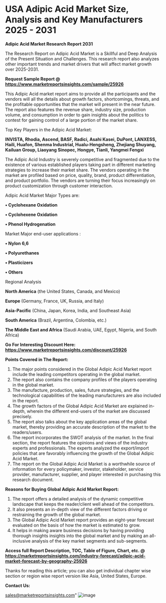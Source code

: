 # USA Adipic Acid Market Size, Analysis and Key Manufacturers 2025 - 2031

<strong>Adipic Acid Market Research Report 2031</strong>

The Research Report on Adipic Acid Market is a Skillful and Deep Analysis of the Present Situation and Challenges. This research report also analyzes other important trends and market drivers that will affect market growth over 2025-2031.

<strong>Request Sample Report @ <a href=https://www.marketreportsinsights.com/sample/25926>https://www.marketreportsinsights.com/sample/25926</a></strong>

This Adipic Acid market report aims to provide all the participants and the vendors will all the details about growth factors, shortcomings, threats, and the profitable opportunities that the market will present in the near future. The report also features the revenue share, industry size, production volume, and consumption in order to gain insights about the politics to contest for gaining control of a large portion of the market share.

Top Key Players in the Adipic Acid Market:

<strong>INVISTA, Rhodia, Ascend, BASF, Radici, Asahi Kasei, DuPont, LANXESS, Haili, Huafon, Shenma Industrial, Hualu-Hengsheng, Zhejiang Shuyang, Kailuan Group, Liaoyang Sinopec, Hongye, Tianli, Yangmei Fengxi</strong>

The Adipic Acid Industry is severely competitive and fragmented due to the existence of various established players taking part in different marketing strategies to increase their market share. The vendors operating in the market are profiled based on price, quality, brand, product differentiation, and product portfolio. The vendors are turning their focus increasingly on product customization through customer interaction.

Adipic Acid Market Major Types are:

<strong>• Cyclohexane Oxidation

• Cyclohexene Oxidation

• Phenol Hydrogenation</strong>

Market Major end-user applications :

<strong>• Nylon 6,6

• Polyurethanes

• Plasticizers

• Others</strong>

Regional Analysis

</u><strong><b>North America</b></strong> (the United States, Canada, and Mexico)

<strong><b>Europe </b></strong>(Germany, France, UK, Russia, and Italy)

<strong><b>Asia-Pacific</b></strong> (China, Japan, Korea, India, and Southeast Asia)

<strong><b>South America</b></strong> (Brazil, Argentina, Colombia, etc.)

<strong><b>The Middle East and Africa</b></strong> (Saudi Arabia, UAE, Egypt, Nigeria, and South Africa)

<strong>Go For Interesting Discount Here: <a href=https://www.marketreportsinsights.com/discount/25926>https://www.marketreportsinsights.com/discount/25926</a></strong>

<strong>Points Covered in The Report:</strong>
<ol>
  <li>The major points considered in the Global Adipic Acid Market report include the leading competitors operating in the global market.</li>
  <li>The report also contains the company profiles of the players operating in the global market.</li>
  <li>The manufacture, production, sales, future strategies, and the technological capabilities of the leading manufacturers are also included in the report.</li>
  <li>The growth factors of the Global Adipic Acid Market are explained in-depth, wherein the different end-users of the market are discussed precisely.</li>
  <li>The report also talks about the key application areas of the global market, thereby providing an accurate description of the market to the readers/users.</li>
  <li>The report incorporates the SWOT analysis of the market. In the final section, the report features the opinions and views of the industry experts and professionals. The experts analyzed the export/import policies that are favorably influencing the growth of the Global Adipic Acid Market.</li>
  <li>The report on the Global Adipic Acid Market is a worthwhile source of information for every policymaker, investor, stakeholder, service provider, manufacturer, supplier, and player interested in purchasing this research document.</li>
</ol>
<strong>Reasons for Buying Global Adipic Acid Market Report:</strong>

<ol>
  <li>The report offers a detailed analysis of the dynamic competitive landscape that keeps the reader/client well ahead of the competitors.</li>
  <li>It also presents an in-depth view of the different factors driving or restraining the growth of the global market.</li>
  <li>The Global Adipic Acid Market report provides an eight-year forecast evaluated on the basis of how the market is estimated to grow.</li>
  <li>It helps in making aware business decisions by having providing thorough insights insights into the global market and by making an all-inclusive analysis of the key market segments and sub-segments.</li>
</ol>
<strong>Access full Report Description, TOC, Table of Figure, Chart, etc. @ <a href=https://marketreportsinsights.com/industry-forecast/adipic-acid-market-forecast-by-geography-25926>https://marketreportsinsights.com/industry-forecast/adipic-acid-market-forecast-by-geography-25926</a></strong>


Thanks for reading this article; you can also get individual chapter wise section or region wise report version like Asia, United States, Europe.

<strong>Contact Us:</strong>

sales@marketreportsinsights.com"
![image](https://github.com/user-attachments/assets/bc476dd8-c2c6-4e69-b90b-56e6d1cc6425)
